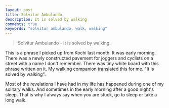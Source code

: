 ```yaml
---
layout: post
title: Solvitur Ambulando
description: It is solved by walking
comments: true
keywords: "solvitur ambulando, walk, walking"
---
```


> Solvitur Ambulando - It is solved by walking.

This is a phrase I picked up from Kochi last month. It was early morning. There was a newly constructed pavement for joggers and cyclists on a street with a name I don't remember. There was tiny white board with this phrase written on it. My walking companion translated this for me. "It is solved by walking".

Most of the revelations I have had in my life has happened during one of my solitary walks. And sometimes in the early morning after a good night's sleep. That is why I always say when you are stuck, go to sleep or take a long walk.

